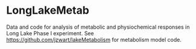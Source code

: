 # LongLakeMetab
Data and code for analysis of metabolic and physiochemical responses in Long Lake Phase I experiment. See https://github.com/jzwart/lakeMetabolism for metabolism model code. 
